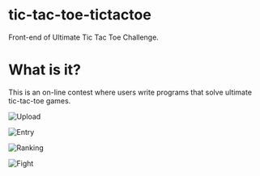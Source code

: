 tic-tac-toe-tictactoe
=====================

Front-end of Ultimate Tic Tac Toe Challenge.

What is it?
===========

This is an on-line contest where users write programs that solve ultimate
tic-tac-toe games.

![Upload](https://raw.githubusercontent.com/wiki/Motiejus/tictactoe/upload.png)

![Entry](https://raw.githubusercontent.com/wiki/Motiejus/tictactoe/entry.png)

![Ranking](https://raw.githubusercontent.com/wiki/Motiejus/tictactoe/ranking.png)

![Fight](https://raw.githubusercontent.com/wiki/Motiejus/tictactoe/fight.png)

